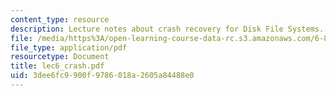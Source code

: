 ```yaml
---
content_type: resource
description: Lecture notes about crash recovery for Disk File Systems.
file: /media/https%3A/open-learning-course-data-rc.s3.amazonaws.com/6-824-distributed-computer-systems-engineering-spring-2006/3dee6fc9900f9786018a2605a84488e0_lec6_crash.pdf
file_type: application/pdf
resourcetype: Document
title: lec6_crash.pdf
uid: 3dee6fc9-900f-9786-018a-2605a84488e0
---
```

